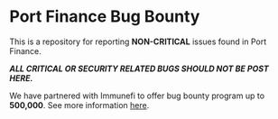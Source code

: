 # Port Finance Bug Bounty

This is a repository for reporting **NON-CRITICAL** issues found in Port Finance.

***ALL CRITICAL OR SECURITY RELATED BUGS SHOULD NOT BE POST HERE.***

We have partnered with Immunefi to offer bug bounty program up to **500,000**. See more information [here](https://immunefi.com/).

